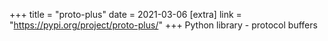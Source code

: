 +++
title = "proto-plus"
date = 2021-03-06
[extra]
link = "https://pypi.org/project/proto-plus/"
+++
Python library - protocol buffers

